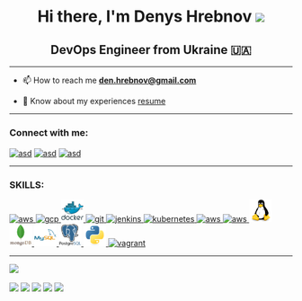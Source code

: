 
<h1 align="center">Hi there, I'm Denys Hrebnov
<img src="https://github.com/blackcater/blackcater/raw/main/images/Hi.gif" height="32"/></h1>
<h2 align="center">DevOps Engineer from Ukraine 🇺🇦</h2>

---

- 📫 How to reach me **den.hrebnov@gmail.com**

- 📄 Know about my experiences [resume](https://drive.google.com/file/d/1R-4MB4AWsl2VAZRZan70wk8tLetI0U6R/view)

---

<h3 align="left">Connect with me:</h3>
<p align="left">
<a href="https://www.linkedin.com/in/den-hrebnov-777503184/" target="blank"><img align="center" src="https://raw.githubusercontent.com/rahuldkjain/github-profile-readme-generator/master/src/images/icons/Social/linked-in-alt.svg" alt="asd" height="30" width="40" /></a>
<a href="https://www.facebook.com/den.hrebnov" target="blank"><img align="center" src="https://raw.githubusercontent.com/rahuldkjain/github-profile-readme-generator/master/src/images/icons/Social/facebook.svg" alt="asd" height="30" width="40" /></a>
<a href="https://www.instagram.com/urbn_mod/" target="blank"><img align="center" src="https://raw.githubusercontent.com/rahuldkjain/github-profile-readme-generator/master/src/images/icons/Social/instagram.svg" alt="asd" height="30" width="40" /></a>
</p>

---

<h3 align="left">SKILLS:</h3>
<p align="left"> <a href="https://aws.amazon.com" target="_blank" rel="noreferrer"> <img src="https://upload.wikimedia.org/wikipedia/commons/thumb/9/93/Amazon_Web_Services_Logo.svg/1200px-Amazon_Web_Services_Logo.svg.png" alt="aws" width="40" height="40"/> </a> <a href="https://cloud.google.com" target="_blank" rel="noreferrer"> <img src="https://www.vectorlogo.zone/logos/google_cloud/google_cloud-icon.svg" alt="gcp" width="40" height="40"/> </a> <a href="https://www.docker.com/" target="_blank" rel="noreferrer"> <img src="https://raw.githubusercontent.com/devicons/devicon/master/icons/docker/docker-original-wordmark.svg" alt="docker" width="40" height="40"/> </a> <a href="https://git-scm.com/" target="_blank" rel="noreferrer"> <img src="https://www.vectorlogo.zone/logos/git-scm/git-scm-icon.svg" alt="git" width="40" height="40"/> </a> <a href="https://www.jenkins.io" target="_blank" rel="noreferrer"> <img src="https://www.vectorlogo.zone/logos/jenkins/jenkins-icon.svg" alt="jenkins" width="40" height="40"/> </a> <a href="https://kubernetes.io" target="_blank" rel="noreferrer"> <img src="https://www.vectorlogo.zone/logos/kubernetes/kubernetes-icon.svg" alt="kubernetes" width="40" height="40"/> </a> <a href="https://www.terraform.io" target="_blank" rel="noreferrer"> <img src="https://dustindortch.files.wordpress.com/2020/08/terraform-logo.png?w=640" alt="aws" width="40" height="40"/> </a> <a href="https://about.gitlab.com" target="_blank" rel="noreferrer"> <img src="https://seeklogo.com/images/G/gitlab-logo-757620E430-seeklogo.com.png" alt="aws" width="40" height="40"/> </a> <a href="https://www.linux.org/" target="_blank" rel="noreferrer"> <img src="https://raw.githubusercontent.com/devicons/devicon/master/icons/linux/linux-original.svg" alt="linux" width="40" height="40"/> </a> <a href="https://www.mongodb.com/" target="_blank" rel="noreferrer"> <img src="https://raw.githubusercontent.com/devicons/devicon/master/icons/mongodb/mongodb-original-wordmark.svg" alt="mongodb" width="40" height="40"/> </a> <a href="https://www.mysql.com/" target="_blank" rel="noreferrer"> <img src="https://raw.githubusercontent.com/devicons/devicon/master/icons/mysql/mysql-original-wordmark.svg" alt="mysql" width="40" height="40"/> </a> <a href="https://www.postgresql.org" target="_blank" rel="noreferrer"> <img src="https://raw.githubusercontent.com/devicons/devicon/master/icons/postgresql/postgresql-original-wordmark.svg" alt="postgresql" width="40" height="40"/> </a> <a href="https://www.python.org" target="_blank" rel="noreferrer"> <img src="https://raw.githubusercontent.com/devicons/devicon/master/icons/python/python-original.svg" alt="python" width="40" height="40"/> </a> <a href="https://www.vagrantup.com/" target="_blank" rel="noreferrer"> <img src="https://www.vectorlogo.zone/logos/vagrantup/vagrantup-icon.svg" alt="vagrant" width="40" height="40"/> </a> </p>

---

![](https://komarev.com/ghpvc/?username=pokerfac333)

![](https://github-profile-summary-cards.vercel.app/api/cards/profile-details?username=pokerfac333&theme=solarized_dark)
![](https://github-profile-summary-cards.vercel.app/api/cards/most-commit-language?username=pokerfac333&theme=solarized_dark)
![](https://github-profile-summary-cards.vercel.app/api/cards/repos-per-language?username=pokerfac333&theme=solarized_dark)
![](https://github-profile-summary-cards.vercel.app/api/cards/stats?username=pokerfac333&theme=solarized_dark)
![](https://github-profile-summary-cards.vercel.app/api/cards/productive-time?username=pokerfac333&theme=solarized_dark)
